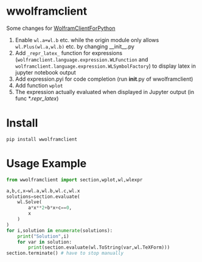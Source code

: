 # wwolframclient
Some changes for [WolframClientForPython](https://github.com/WolframResearch/WolframClientForPython)  

1. Enable `wl.a+wl.b` etc. while the origin module only allows `wl.Plus(wl.a,wl.b)` etc. by changing \_\_init\_\_.py  
2. Add `_repr_latex_` function for expressions (`wolframclient.language.expression.WLFunction` and `wolframclient.language.expression.WLSymbolFactory`) to display latex in jupyter notebook output  
3. Add expression.pyi for code completion (run __init__.py of wwolframclient)  
4. Add function `wplot`  
5. The expression actually evaluated when displayed in Jupyter output (in func *._repr_latex_)

# Install
```
pip install wwolframclient
```

# Usage Example  
```python
from wwolframclient import section,wplot,wl,wlexpr

a,b,c,x=wl.a,wl.b,wl.c,wl.x
solutions=section.evaluate(
    wl.Solve(
        a*x**2+b*x+c==0,
        x
    )
)
for i,solution in enumerate(solutions):
    print("Solution",i)
    for var in solution:
        print(section.evaluate(wl.ToString(var,wl.TeXForm)))
section.terminate() # have to stop manually
```
